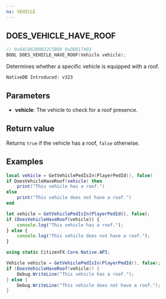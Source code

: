 ```yaml
---
ns: VEHICLE
---
```

## DOES_VEHICLE_HAVE_ROOF

```c
// 0x8AC862B0B32C5B80 0xDB817403
BOOL DOES_VEHICLE_HAVE_ROOF(Vehicle vehicle);
```

Determines whether a specific vehicle is equipped with a roof.

```
NativeDB Introduced: v323
```

## Parameters
* **vehicle**: The vehicle to check for a roof presence.

## Return value
Returns `true` if the vehicle has a roof, `false` otherwise.

## Examples
```lua
local vehicle = GetVehiclePedIsIn(PlayerPedId(), false)
if DoesVehicleHaveRoof(vehicle) then
    print("This vehicle has a roof.")
else
    print("This vehicle does not have a roof.")
end
```

```js
let vehicle = GetVehiclePedIsIn(PlayerPedId(), false);
if (DoesVehicleHaveRoof(vehicle)) {
    console.log("This vehicle has a roof.");
} else {
    console.log("This vehicle does not have a roof.");
}
```

```cs
using static CitizenFX.Core.Native.API;

Vehicle vehicle = GetVehiclePedIsIn(PlayerPedId(), false);
if (DoesVehicleHaveRoof(vehicle)) {
    Debug.WriteLine("This vehicle has a roof.");
} else {
    Debug.WriteLine("This vehicle does not have a roof.");
}
```